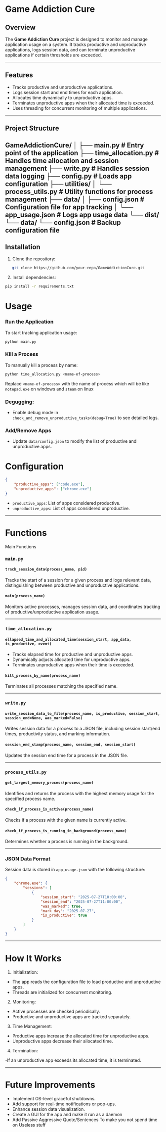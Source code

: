 # Game Addiction Cure

## Overview
The **Game Addiction Cure** project is designed to monitor and manage application usage on a system. It tracks productive and unproductive applications, logs session data, and can terminate unproductive applications if certain thresholds are exceeded.

---

## Features
- Tracks productive and unproductive applications.
- Logs session start and end times for each application.
- Allocates time dynamically to unproductive apps.
- Terminates unproductive apps when their allocated time is exceeded.
- Uses threading for concurrent monitoring of multiple applications.
---

## Project Structure

GameAddictionCure/
│
├── main.py                  # Entry point of the application
├── time_allocation.py       # Handles time allocation and session management
├── write.py                 # Handles session data logging
├── config.py                # Loads app configuration
├── utilities/
│   └── process_utils.py     # Utility functions for process management
├── data/
│   ├── config.json          # Configuration file for app tracking
│   └── app_usage.json       # Logs app usage data
└── dist/
    └── data/
        └── config.json      # Backup configuration file
---

## Installation
1. Clone the repository:
```bash
   git clone https://github.com/your-repo/GameAddictionCure.git
```
2. Install dependencies:
```bash
pip install -r requirements.txt
```

# Usage
### Run the Application
To start tracking application usage:

```bash
python main.py
```

### Kill a Process
To manually kill a process by name:
```bash
python time_allocation.py <name-of-process>
```
Replace `<name-of-process>` with the name of process which will be like `notepad.exe` on windows and `steam` on linux

### Degugging:
  - Enable debug mode in `check_and_remove_unproductive_tasks(debug=True)` to see detailed logs.

### Add/Remove Apps
  - Update `data/config.json` to modify the list of productive and unproductive apps.
# Configuration
```JSON
{
    "productive_apps": ["code.exe"],
    "unproductive_apps": ["chrome.exe"]
}
```
- `productive_apps`: List of apps considered productive.
- `unproductive_apps`: List of apps considered unproductive.
---

# Functions
Main Functions
### `main.py`

#### `track_session_data(process_name, pid)`
Tracks the start of a session for a given process and logs relevant data, distinguishing between productive and unproductive applications.

#### `main(process_name)`
Monitors active processes, manages session data, and coordinates tracking of productive/unproductive application usage.

---

### `time_allocation.py`

#### `ellapsed_time_and_allocated_time(session_start, app_data, is_productive, event)`
- Tracks elapsed time for productive and unproductive apps.
- Dynamically adjusts allocated time for unproductive apps.
- Terminates unproductive apps when their time is exceeded.

#### `kill_process_by_name(process_name)`
Terminates all processes matching the specified name.

---

### `write.py`

#### `write_session_data_to_file(process_name, is_productive, session_start, session_end=None, was_marked=False)`
Writes session data for a process to a JSON file, including session start/end times, productivity status, and marking information.

#### `session_end_stamp(process_name, session_end, session_start)`
Updates the session end time for a process in the JSON file.

---

### `process_utils.py`

#### `get_largest_memory_process(process_name)`
Identifies and returns the process with the highest memory usage for the specified process name.

#### `check_if_process_is_active(process_name)`
Checks if a process with the given name is currently active.

#### `check_if_process_is_running_in_background(process_name)`
Determines whether a process is running in the background.

---

### JSON Data Format

Session data is stored in `app_usage.json` with the following structure:
```json
{
    "chrome.exe": {
        "sessions": [
            {
                "session_start": "2025-07-27T10:00:00",
                "session_end": "2025-07-27T11:00:00",
                "was_marked": true,
                "mark_day": "2025-07-27",
                "is_productive": true
            }
        ]
    }
}
```
---
# How It Works
1. Initialization:

  - The app reads the configuration file to load productive and unproductive apps.
  - Threads are initialized for concurrent monitoring.
2. Monitoring:

  - Active processes are checked periodically.
  - Productive and unproductive apps are tracked separately.

3. Time Management:

  - Productive apps increase the allocated time for unproductive apps.
  - Unproductive apps decrease their allocated time.
4. Termination:

  -If an unproductive app exceeds its allocated time, it is terminated.

---

# Future Improvements
- Implement OS-level graceful shutdowns.
- Add support for real-time notifications or pop-ups.
- Enhance session data visualization.
- Create a GUI for the app and make it run as a daemon
- Add Passive Aggressive Quote/Sentences To make you not spend time on Useless stuff

